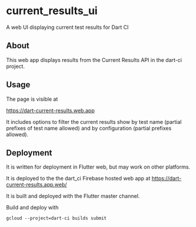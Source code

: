 # current_results_ui

A web UI displaying current test results for Dart CI

## About

This web app displays results from the Current Results API in the dart-ci
project.

## Usage

The page is visible at

https://dart-current-results.web.app

It includes options to filter the current results show by test
name (partial prefixes of test name allowed) and by configuration (partial
prefixes allowed).

## Deployment

It is written for deployment in Flutter web, but may work on other platforms.

It is deployed to the  the dart_ci Firebase
hosted web app at https://dart-current-results.app.web/

It is built and deployed with the Flutter master channel.

Build and deploy with

    gcloud --project=dart-ci builds submit
